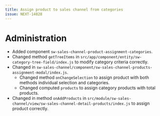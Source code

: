 ```yaml
---
title: Assign product to sales channel from categories
issue: NEXT-14828
---
```

# Administration
* Added component `sw-sales-channel-product-assignment-categories`.
* Changed method `getTreeItems` in `src/app/component/entity/sw-category-tree-field/index.js` to modify category criteria correctly.
* Changed in `sw-sales-channel/component/sw-sales-channel-products-assignment-modal/index.js`.
    * Changed method `onChangeSelection` to assign product with both methods individual selection and categories.
    * Changed computed `products` to assign category products with total products.
* Changed in method `onAddProducts` in `src/module/sw-sales-channel/view/sw-sales-channel-detail-products/index.js` to assign product correctly.

